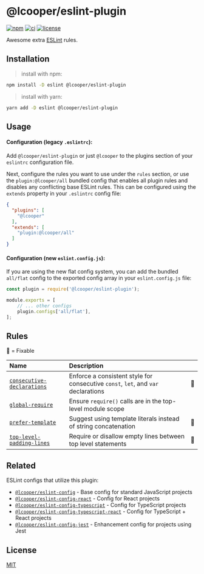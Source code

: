 # @lcooper/eslint-plugin

[![npm](https://img.shields.io/npm/v/@lcooper/eslint-plugin?logo=npm&style=for-the-badge)](https://www.npmjs.com/package/@lcooper/eslint-plugin)
[![ci](https://img.shields.io/github/actions/workflow/status/luciancooper/eslint-configs/ci.yml?logo=github&style=for-the-badge)](https://github.com/luciancooper/eslint-configs/actions/workflows/ci.yml)
[![license](https://img.shields.io/github/license/luciancooper/eslint-configs?color=yellow&style=for-the-badge)](#license)

Awesome extra [ESLint](https://eslint.org) rules.

## Installation

> install with npm:
```bash
npm install -D eslint @lcooper/eslint-plugin
```

> install with yarn:
```bash
yarn add -D eslint @lcooper/eslint-plugin
```

## Usage

#### Configuration (legacy `.eslintrc`):

Add `@lcooper/eslint-plugin` or just `@lcooper` to the plugins section of your `eslintrc` configuration file.

Next, configure the rules you want to use under the `rules` section, or use the `plugin:@lcooper/all` bundled config that enables all plugin rules and disables any conflicting base ESLint rules. This can be configured using the `extends` property in your `.eslintrc` config file:

```json
{
  "plugins": [
    "@lcooper"
  ],
  "extends": [
    "plugin:@lcooper/all"
  ]
}
```

#### Configuration (new `eslint.config.js`):

If you are using the new flat config system, you can add the bundled `all/flat` config to the exported config array in your `eslint.config.js` file:

```js
const plugin = require('@lcooper/eslint-plugin');

module.exports = [
    // ... other configs
    plugin.configs['all/flat'],
];
```

## Rules

:wrench: = Fixable

| Name | Description | |
| :-- | :-- | :--: |
| [`consecutive-declarations`](docs/rules/consecutive-declarations.md) | Enforce a consistent style for consecutive `const`, `let`, and `var` declarations | :wrench: |
| [`global-require`](docs/rules/global-require.md) | Ensure `require()` calls are in the top-level module scope | |
| [`prefer-template`](docs/rules/prefer-template.md) | Suggest using template literals instead of string concatenation | :wrench: |
| [`top-level-padding-lines`](docs/rules/top-level-padding-lines.md) | Require or disallow empty lines between top level statements | :wrench: |

## Related

ESLint configs that utilize this plugin:

 * [`@lcooper/eslint-config`](../eslint-config) - Base config for standard JavaScript projects
 * [`@lcooper/eslint-config-react`](../eslint-config-react) - Config for React projects
 * [`@lcooper/eslint-config-typescript`](../eslint-config-typescript) - Config for TypeScript projects
 * [`@lcooper/eslint-config-typescript-react`](../eslint-config-typescript-react) - Config for TypeScript + React projects
 * [`@lcooper/eslint-config-jest`](../eslint-config-jest) - Enhancement config for projects using Jest

## License

[MIT](../../LICENSE)
